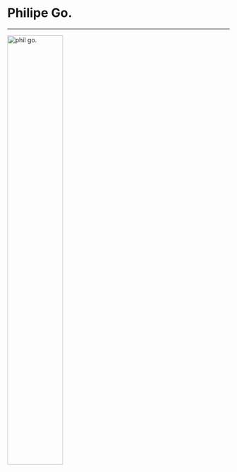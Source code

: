 # Philipe Go.

<hr>
<p style="margin:auto;"><img src="./image/philGOpic.png" alt="phil go." height="50%" width="50%"></p>
